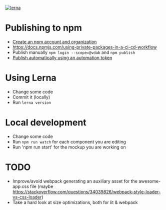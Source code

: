 [![lerna](https://img.shields.io/badge/maintained%20with-lerna-cc00ff.svg)](https://lerna.js.org/)

# Publishing to npm
- [Create an npm account and organization](https://docs.npmjs.com/creating-and-publishing-scoped-public-packages)
- https://docs.npmjs.com/using-private-packages-in-a-ci-cd-workflow
- Publish manually `npm login --scope=@vdab` and `npm publish`
- [Publish automatically using an automation token](https://docs.npmjs.com/using-private-packages-in-a-ci-cd-workflow)


# Using Lerna
- Change some code
- Commit it (locally)
- Run `lerna version`

# Local development
- Change some code
- Run `npm run watch` for each component you are editing
- Run 'npm run start' for the mockup you are working on

# TODO
- Improve/avoid webpack generating an auxiliary asset for the awesome-app.css file (maybe https://stackoverflow.com/questions/34039826/webpack-style-loader-vs-css-loader)
- Take a hard look at size optimizations, both for lit & webpack